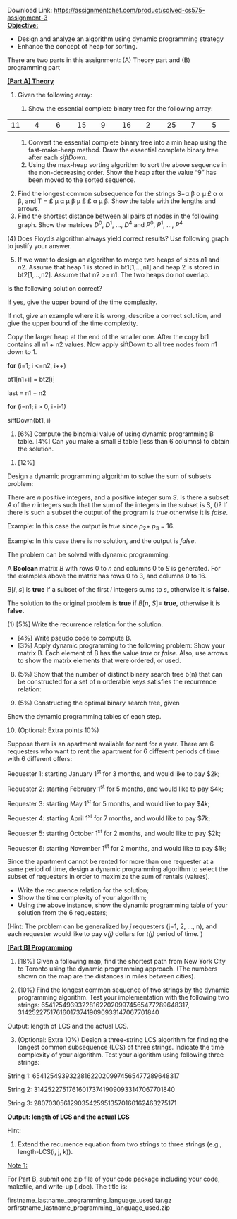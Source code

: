 Download Link: https://assignmentchef.com/product/solved-cs575-assignment-3
<br>
<strong><u>Objective: </u></strong>

<ul>

 <li>Design and analyze an algorithm using dynamic programming strategy</li>

 <li>Enhance the concept of heap for sorting.</li>

</ul>

There are two parts in this assignment: (A) Theory part and (B) programming part

<strong><u>[Part A] Theory</u></strong>

<ol>

 <li>Given the following array:</li>

</ol>

<ol>

 <li style="list-style-type: none;">

  <ol>

   <li> Show the essential complete binary tree for the following array:</li>

  </ol></li>

</ol>

<table>

 <tbody>

  <tr>

   <td width="59">11</td>

   <td width="59">4</td>

   <td width="59">6</td>

   <td width="59">15</td>

   <td width="59">9</td>

   <td width="59">16</td>

   <td width="59">2</td>

   <td width="59">25</td>

   <td width="59">7</td>

   <td width="59">5</td>

  </tr>

 </tbody>

</table>




<ol>

 <li style="list-style-type: none;">

  <ol>

   <li> Convert the essential complete binary tree into a min heap using the fast-make-heap method. Draw the essential complete binary tree after each <em>siftDown</em>.</li>

   <li> Using the max-heap sorting algorithm to sort the above sequence in the non-decreasing order. Show the heap after the value “9” has been moved to the sorted sequence.</li>

  </ol></li>

</ol>




<ol start="2">

 <li> Find the longest common subsequence for the strings S=α β α µ £ α α  β, and T = £ µ α µ β µ £ £ α µ β. Show the table with the lengths and arrows.</li>

 <li>Find the shortest distance between all pairs of nodes in the following graph. Show the matrices <em>D</em><sup>0</sup>, <em>D</em><sup>1</sup>, …, <em>D</em><sup>4 </sup>and <em>P</em><sup>0</sup>, <em>P</em><sup>1</sup>, …, <em>P</em><sup>4</sup></li>

</ol>

(4)  Does Floyd’s algorithm always yield correct results? Use following graph to justify your answer.

<ol start="5">

 <li> If we want to design an algorithm to merge two heaps of sizes <em>n</em>1 and <em>n</em>2. Assume that heap 1 is stored in bt1[1,…,n1] and heap 2 is stored in bt2[1,…,n2]. Assume that n2 &gt;= n1. The two heaps do not overlap.</li>

</ol>

Is the following solution correct?

If yes, give the upper bound of the time complexity.

If not, give an example where it is wrong, describe a correct solution, and give the upper bound of the time complexity.

Copy the larger heap at the end of the smaller one. After the copy bt1 contains all n1 + n2 values. Now apply siftDown to all tree nodes from n1 down to 1.

<strong>for</strong> (i=1; i &lt;=n2, i++)

bt1[n1+i] = bt2[i]

last = n1 + n2

<strong>for</strong> (i=n1; i &gt; 0, i=i-1)

siftDown(bt1, i)




<ol>

 <li>[6%] Compute the binomial value of  using dynamic programming B table. [4%] Can you make a small B table (less than 6 columns) to obtain the solution.</li>

</ol>




<ol>

 <li> [12%]</li>

</ol>

Design a dynamic programming algorithm to solve the sum of subsets problem:




There are <em>n</em> positive integers,  and a positive integer sum <em>S</em>.  Is there a subset <em>A</em> of the <em>n</em> integers such that the sum of the integers in the subset is S, ()? If there is such a subset the output of the program is <em>true</em> otherwise it is <em>false</em>.




Example:  In this case the output is <em>true</em> since <em>p</em><sub>2</sub>+ <em>p</em><sub>3</sub> = 16.

Example:  In this case there is no solution, and the output is <em>false</em>.




The problem can be solved with dynamic programming.

A <strong>Boolean</strong> matrix <em>B</em> with rows 0 to <em>n</em> and columns 0 to <em>S</em> is generated. For the examples above the matrix has rows 0 to 3, and columns 0 to 16.

<em>B</em>[<em>i</em>, <em>s</em>] is <strong>true</strong> if a subset of the first <em>i</em> integers sums to <em>s</em>, otherwise it is <strong>false</strong>.

The solution to the original problem is <strong>true</strong> if <em>B</em>[<em>n</em>, <em>S</em>]= <strong>true</strong>, otherwise it is <strong>false.</strong>

(1) [5%] Write the recurrence relation for the solution.

<ul>

 <li>[4%] Write pseudo code to compute B.</li>

 <li>[3%] Apply dynamic programming to the following problem:  Show your matrix B.  Each element of B has the value <em>true</em> or <em>false</em>. Also, use arrows to show the matrix elements that were ordered, or used.</li>

</ul>

<ol start="8">

 <li>(5%) Show that the number of distinct binary search tree b(n) that can be constructed for a set of n orderable keys satisfies the recurrence relation:</li>

</ol>

<strong><u> </u></strong>

<strong> </strong>

<ol start="9">

 <li>(5%) Constructing the optimal binary search tree, given</li>

</ol>

<strong><u> </u></strong>




Show the dynamic programming tables of each step.

<strong><u> </u></strong>




<ol start="10">

 <li>(Optional: Extra points 10%)</li>

</ol>




Suppose there is an apartment available for rent for a year. There are 6 requesters who want to rent the apartment for 6 different periods of time with 6 different offers:




Requester 1:  starting January 1<sup>st</sup> for 3 months, and would like to pay $2k;

Requester 2:  starting February 1<sup>st</sup> for 5 months, and would like to pay $4k;

Requester 3:  starting May 1<sup>st</sup> for 5 months, and would like to pay $4k;

Requester 4:  starting April 1<sup>st</sup> for 7 months, and would like to pay $7k;

Requester 5:  starting October 1<sup>st</sup> for 2 months, and would like to pay $2k;

Requester 6:  starting November 1<sup>st</sup> for 2 months, and would like to pay $1k;




Since the apartment cannot be rented for more than one requester at a same period of time, design a dynamic programming algorithm to select the subset of requesters in order to maximize the sum of rentals (values).




<ul>

 <li>Write the recurrence relation for the solution;</li>

 <li>Show the time complexity of your algorithm;</li>

 <li>Using the above instance, show the dynamic programming table of your solution from the 6 requesters;</li>

</ul>




(Hint: The problem can be generalized by <em>j </em>requesters (j=1, 2, …, n), and each requester would like to pay <em>v(j)</em> dollars for <em>t(j)</em> period of time. )

<strong> </strong>

<strong><u>[Part B] Programming </u></strong>




<ol>

 <li>[18%] Given a following map, find the shortest path from New York City to Toronto using the dynamic programming approach. (The numbers shown on the map are the distances in miles between cities).</li>

</ol>




<ol start="2">

 <li>(10%) Find the longest common sequence of two strings by the dynamic programming algorithm. Test your implementation with the following two strings: 6541254939322816220209974565477289648317, 3142522751761601737419090933147067701840</li>

</ol>

Output:  length of LCS and the actual LCS.

<ol start="3">

 <li>(Optional: Extra 10%) Design a three-string LCS algorithm for finding the longest common subsequence (LCS) of three strings. Indicate the time complexity of your algorithm. Test your algorithm using following three strings:</li>

</ol>




String 1: 6541254939322816220209974565477289648317

String 2: 3142522751761601737419090933147067701840

String 3: 2807030561290354259513570160162463275171







<strong>Output: length of LCS and the actual LCS </strong>




Hint:

<ol>

 <li>Extend the recurrence equation from two strings to three strings (e.g., length-LCS(i, j, k)).</li>

</ol>







<u>Note 1:</u>







For Part B, submit one zip file of your code package including your code, makefile, and write-up (.doc).  The title is:

firstname_lastname_programming_language_used.tar.gz orfirstname_lastname_programming_language_used.zip